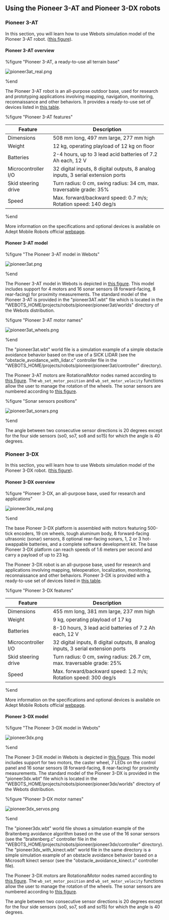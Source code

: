 ## Using the Pioneer 3-AT and Pioneer 3-DX robots

### Pioneer 3-AT

In this section, you will learn how to use Webots simulation model of the
Pioneer 3-AT robot. ([this
figure](#pioneer-3-at-a-ready-to-use-all-terrain-base)).

#### Pioneer 3-AT overview

%figure "Pioneer 3-AT, a ready-to-use all terrain base"

![pioneer3at_real.png](images/pioneer3at_real.png)

%end

The Pioneer 3-AT robot is an all-purpose outdoor base, used for research and
prototyping applications involving mapping, navigation, monitoring,
reconnaissance and other behaviors. It provides a ready-to-use set of devices
listed in [this table](#pioneer-3-at-features).

%figure "Pioneer 3-AT features"

| Feature             | Description                                                                     |
| ------------------- | ------------------------------------------------------------------------------- |
| Dimensions          | 508 mm long, 497 mm large, 277 mm high                                          |
| Weight              | 12 kg, operating playload of 12 kg on floor                                     |
| Batteries           | 2-4 hours, up to 3 lead acid batteries of 7.2 Ah each, 12 V                     |
| Microcontroller I/O | 32 digital inputs, 8 digital outputs, 8 analog inputs, 3 serial extension ports |
| Skid steering drive | Turn radius: 0 cm, swing radius: 34 cm, max. traversable grade: 35%             |
| Speed               | Max. forward/backward speed: 0.7 m/s; Rotation speed: 140 deg/s                 |

%end

More information on the specifications and optional devices is available on
Adept Mobile Robots official
[webpage](http://www.mobilerobots.com/ResearchRobots/ResearchRobots/P3AT.aspx).

#### Pioneer 3-AT model

%figure "The Pioneer 3-AT model in Webots"

![pioneer3at.png](images/pioneer3at.png)

%end

The Pioneer 3-AT model in Webots is depicted in [this
figure](#the-pioneer-3-at-model-in-webots). This model includes support for 4
motors and 16 sonar sensors (8 forward-facing, 8 rear-facing) for proximity
measurements. The standard model of the Pioneer 3-AT is provided in the
"pioneer3AT.wbt" file which is located in the
"WEBOTS\_HOME/projects/robots/pioneer/pioneer3at/worlds" directory of the Webots
distribution.

%figure "Pioneer 3-AT motor names"

![pioneer3at_wheels.png](images/pioneer3at_wheels.png)

%end

The "pioneer3at.wbt" world file is a simulation example of a simple obstacle
avoidance behavior based on the use of a SICK LIDAR (see the
"obstacle\_avoidance\_with\_lidar.c" controller file in the
"WEBOTS\_HOME/projects/robots/pioneer/pioneer3at/controller" directory).

The Pioneer 3-AT motors are RotationalMotor nodes named according to [this
figure](#pioneer-3-at-motor-names). The `wb_set_motor_position` and
`wb_set_motor_velocity` functions allow the user to manage the rotation of the
wheels. The sonar sensors are numbered according to [this
figure](#sonar-sensors-positions).

%figure "Sonar sensors positions"

![pioneer3at_sonars.png](images/pioneer3at_sonars.png)

%end

The angle between two consecutive sensor directions is 20 degrees except for the
four side sensors (so0, so7, so8 and so15) for which the angle is 40 degrees.

### Pioneer 3-DX

In this section, you will learn how to use Webots simulation model of the
Pioneer 3-DX robot. ([this
figure](#pioneer-3-dx-an-all-purpose-base-used-for-research-and-applications)).

#### Pioneer 3-DX overview

%figure "Pioneer 3-DX, an all-purpose base, used for research and applications"

![pioneer3dx_real.png](images/pioneer3dx_real.png)

%end

The base Pioneer 3-DX platform is assembled with motors featuring 500-tick
encoders, 19 cm wheels, tough aluminum body, 8 forward-facing ultrasonic (sonar)
sensors, 8 optional rear-facing sonars, 1, 2 or 3 hot-swappable batteries, and a
complete software development kit. The base Pioneer 3-DX platform can reach
speeds of 1.6 meters per second and carry a payload of up to 23 kg.

The Pioneer 3-DX robot is an all-purpose base, used for research and
applications involving mapping, teleoperation, localization, monitoring,
reconnaissance and other behaviors. Pioneer 3-DX is provided with a ready-to-use
set of devices listed in [this table](#pioneer-3-dx-features).

%figure "Pioneer 3-DX features"

| Feature             | Description                                                                     |
| ------------------- | ------------------------------------------------------------------------------- |
| Dimensions          | 455 mm long, 381 mm large, 237 mm high                                          |
| Weight              | 9 kg, operating playload of 17 kg                                               |
| Batteries           | 8-10 hours, 3 lead acid batteries of 7.2 Ah each, 12 V                          |
| Microcontroller I/O | 32 digital inputs, 8 digital outputs, 8 analog inputs, 3 serial extension ports |
| Skid steering drive | Turn radius: 0 cm, swing radius: 26.7 cm, max. traversable grade: 25%           |
| Speed               | Max. forward/backward speed: 1.2 m/s; Rotation speed: 300 deg/s                 |

%end

More information on the specifications and optional devices is available on
Adept Mobile Robots official
[webpage](http://www.mobilerobots.com/ResearchRobots/PioneerP3DX.aspx).

#### Pioneer 3-DX model

%figure "The Pioneer 3-DX model in Webots"

![pioneer3dx.png](images/pioneer3dx.png)

%end

The Pioneer 3-DX model in Webots is depicted in [this
figure](#the-pioneer-3-dx-model-in-webots). This model includes support for two
motors, the caster wheel, 7 LEDs on the control panel and 16 sonar sensors (8
forward-facing, 8 rear-facing) for proximity measurements. The standard model of
the Pioneer 3-DX is provided in the "pioneer3dx.wbt" file which is located in
the "WEBOTS\_HOME/projects/robots/pioneer/pioneer3dx/worlds" directory of the
Webots distribution.

%figure "Pioneer 3-DX motor names"

![pioneer3dx_servos.png](images/pioneer3dx_servos.png)

%end

The "pioneer3dx.wbt" world file shows a simulation example of the Braitenberg
avoidance algorithm based on the use of the 16 sonar sensors (see the
"braitenberg.c" controller file in the
"WEBOTS\_HOME/projects/robots/pioneer/pioneer3dx/controller" directory). The
"pioneer3dx\_with\_kinect.wbt" world file in the same directory is a simple
simulation example of an obstacle avoidance behavior based on a Microsoft
kinect sensor (see the "obstacle\_avoidance\_kinect.c" controller file).

The Pioneer 3-DX motors are RotationalMotor nodes named according to [this
figure](#pioneer-3-dx-motor-names). The `wb_set_motor_position` and
`wb_set_motor_velocity` functions allow the user to manage the rotation of the
wheels. The sonar sensors are numbered according to [this
figure](#sonar-sensors-positions).

The angle between two consecutive sensor directions is 20 degrees except for the
four side sensors (so0, so7, so8 and so15) for which the angle is 40 degrees.
